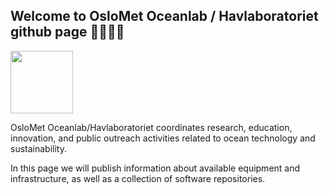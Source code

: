 ## Welcome to OsloMet Oceanlab / Havlaboratoriet github page 🌊🌊🌊🌊 

<img src="https://your-image-url.type" width="100" height="100">

OsloMet Oceanlab/Havlaboratoriet coordinates research, education, innovation, and public outreach activities related to ocean technology and sustainability.

In this page we will publish information about available equipment and infrastructure, as well as a collection of software repositories.


<!--

**Here are some ideas to get you started:**

🙋‍♀️ A short introduction - what is your organization all about?
🌈 Contribution guidelines - how can the community get involved?
👩‍💻 Useful resources - where can the community find your docs? Is there anything else the community should know?
🍿 Fun facts - what does your team eat for breakfast?
🧙 Remember, you can do mighty things with the power of [Markdown](https://docs.github.com/github/writing-on-github/getting-started-with-writing-and-formatting-on-github/basic-writing-and-formatting-syntax)
-->
